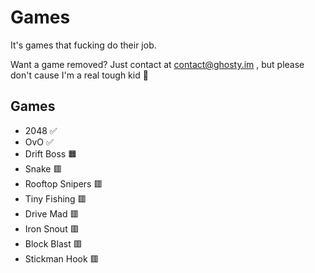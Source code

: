 # Games

It's games that fucking do their job.

Want a game removed? Just contact at contact@ghosty.im , but please don't cause I'm a real tough kid 🥀

## Games

- 2048 ✅
- OvO ✅
- Drift Boss 🟧
- Snake 🟥
- Rooftop Snipers 🟥
- Tiny Fishing 🟥
- Drive Mad 🟥
- Iron Snout 🟥
- Block Blast 🟥
- Stickman Hook 🟥